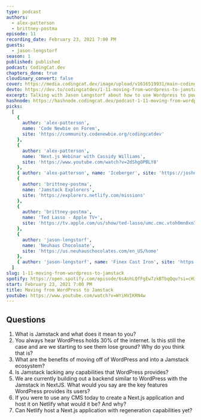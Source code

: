 ```yaml
---
type: podcast
authors:
  - alex-patterson
  - brittney-postma
episode: 11
recording_date: February 23, 2021 7:00 PM
guests:
  - jason-lengstorf
season: 1
published: published
podcast: CodingCat.dev
chapters_done: true
cloudinary_convert: false
cover: https://media.codingcat.dev/image/upload/v1616519931/main-codingcatdev-photo/scjp26pt4hdxicpvsebs.png
devto: https://dev.to/codingcatdev/1-11-moving-from-wordpress-to-jamstack-nbh
excerpt: Talking with Jason Lengstorf about how to use Wordpress to power the backend to any of your Jamstack sites.
hashnode: https://hashnode.codingcat.dev/podcast-1-11-moving-from-wordpress-to-jamstack
picks:
  [
    {
      author: 'alex-patterson',
      name: 'Code Newbie on Forem',
      site: 'https://community.codenewbie.org/codingcatdev'
    },
    {
      author: 'alex-patterson',
      name: 'Next.js Webinar with Cassidy Williams',
      site: 'https://www.youtube.com/watch?v=2dShgOPBLY8'
    },
    { author: 'alex-patterson', name: 'Iceberger', site: 'https://joshdata.me/iceberger.html' },
    {
      author: 'brittney-postma',
      name: 'Jamstack Explorers',
      site: 'https://explorers.netlify.com/missions'
    },
    {
      author: 'brittney-postma',
      name: 'Ted Lasso - Apple TV+',
      site: 'https://tv.apple.com/us/show/ted-lasso/umc.cmc.vtoh0mn0xn7t3c643xqonfzy'
    },
    {
      author: 'jason-lengstorf',
      name: 'Neuhaus Chocoloate',
      site: 'https://us.neuhauschocolates.com/en_US/home'
    },
    { author: 'jason-lengstorf', name: 'Finex Cast Iron', site: 'https://finexusa.com/' }
  ]
slug: 1-11-moving-from-wordpress-to-jamstack
spotify: https://open.spotify.com/episode/6sAohLQfFgEw7zkBTbqQqu?si=cH3am2yhTJ6yvjADdXrUEg
start: February 23, 2021 7:00 PM
title: Moving from WordPress to Jamstack
youtube: https://www.youtube.com/watch?v=WYiHVIKRN4w
---
```


## Questions

1. What is Jamstack and what does it mean to you?
1. You always hear WordPress holds 30% of the internet. Is this still the case and are we starting to see them lose ground? Why do you think that is?
1. What are the benefits of moving off of WordPress and into a Jamstack ecosystem?
1. Is Jamstack lacking any capabilities that WordPress provides?
1. We are currently building out a backend similar to WordPress with the Jamstack in NextJS. What would you say are the key features WordPress provides its users?
1. If you were to use any CMS today to create a Next.js application and host it on Netlify what would it be? And why?
1. Can Netlify host a Next.js application with regeneration capabilities yet?
